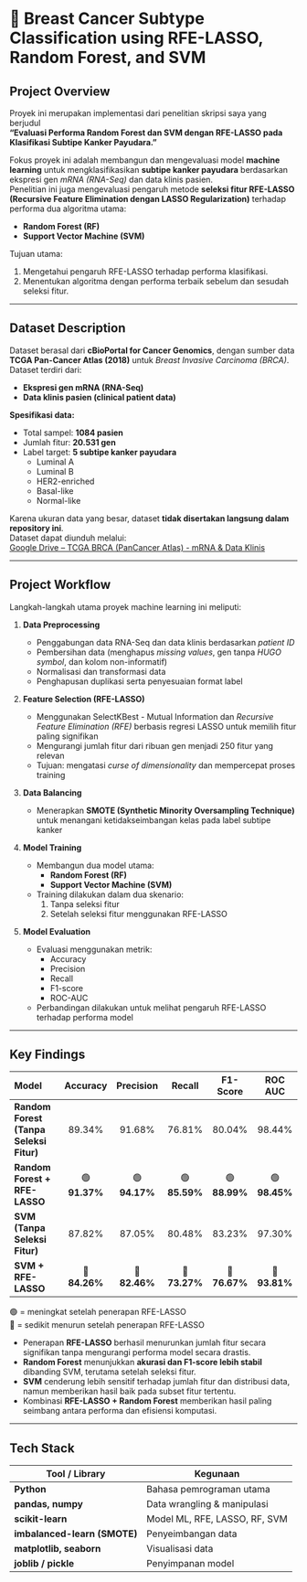 # 🧬 Breast Cancer Subtype Classification using RFE-LASSO, Random Forest, and SVM

## Project Overview
Proyek ini merupakan implementasi dari penelitian skripsi saya yang berjudul  
**“Evaluasi Performa Random Forest dan SVM dengan RFE-LASSO pada Klasifikasi Subtipe Kanker Payudara.”**

Fokus proyek ini adalah membangun dan mengevaluasi model **machine learning** untuk mengklasifikasikan **subtipe kanker payudara** berdasarkan ekspresi gen *mRNA (RNA-Seq)* dan data klinis pasien.  
Penelitian ini juga mengevaluasi pengaruh metode **seleksi fitur RFE-LASSO (Recursive Feature Elimination dengan LASSO Regularization)** terhadap performa dua algoritma utama:  
- **Random Forest (RF)**  
- **Support Vector Machine (SVM)**

Tujuan utama:
1. Mengetahui pengaruh RFE-LASSO terhadap performa klasifikasi.  
2. Menentukan algoritma dengan performa terbaik sebelum dan sesudah seleksi fitur.

---

## Dataset Description
Dataset berasal dari **cBioPortal for Cancer Genomics**, dengan sumber data **TCGA Pan-Cancer Atlas (2018)** untuk *Breast Invasive Carcinoma (BRCA)*.  
Dataset terdiri dari:
- **Ekspresi gen mRNA (RNA-Seq)**  
- **Data klinis pasien (clinical patient data)**  

**Spesifikasi data:**
- Total sampel: **1084 pasien**
- Jumlah fitur: **20.531 gen**
- Label target: **5 subtipe kanker payudara**
  - Luminal A  
  - Luminal B  
  - HER2-enriched  
  - Basal-like  
  - Normal-like  

Karena ukuran data yang besar, dataset **tidak disertakan langsung dalam repository ini**.  
Dataset dapat diunduh melalui:  
[Google Drive – TCGA BRCA (PanCancer Atlas) - mRNA & Data Klinis](https://drive.google.com/file/d/1LHja4_XqVoHPmHCPJ8EJAtcMMSzKjoTV/view?usp=drive_link)

---

## Project Workflow
Langkah-langkah utama proyek machine learning ini meliputi:
1. **Data Preprocessing**
   - Penggabungan data RNA-Seq dan data klinis berdasarkan *patient ID*  
   - Pembersihan data (menghapus *missing values*, gen tanpa *HUGO symbol*, dan kolom non-informatif)
   - Normalisasi dan transformasi data  
   - Penghapusan duplikasi serta penyesuaian format label

2. **Feature Selection (RFE-LASSO)**
   - Menggunakan SelectKBest - Mutual Information dan *Recursive Feature Elimination (RFE)* berbasis regresi LASSO untuk memilih fitur paling signifikan  
   - Mengurangi jumlah fitur dari ribuan gen menjadi 250 fitur yang relevan  
   - Tujuan: mengatasi *curse of dimensionality* dan mempercepat proses training

3. **Data Balancing**
   - Menerapkan **SMOTE (Synthetic Minority Oversampling Technique)** untuk menangani ketidakseimbangan kelas pada label subtipe kanker  

4. **Model Training**
   - Membangun dua model utama:
     - **Random Forest (RF)**  
     - **Support Vector Machine (SVM)**
   - Training dilakukan dalam dua skenario:
     1. Tanpa seleksi fitur  
     2. Setelah seleksi fitur menggunakan RFE-LASSO  

5. **Model Evaluation**
   - Evaluasi menggunakan metrik:
     - Accuracy  
     - Precision  
     - Recall  
     - F1-score  
     - ROC-AUC  
   - Perbandingan dilakukan untuk melihat pengaruh RFE-LASSO terhadap performa model

---

## Key Findings
| Model | Accuracy | Precision | Recall | F1-Score | ROC AUC |
|:---------------------------------------------|:---------:|:-----------:|:--------:|:----------:|:---------:|
| **Random Forest (Tanpa Seleksi Fitur)** | 89.34% | 91.68% | 76.81% | 80.04% | 98.44% |
| **Random Forest + RFE-LASSO** | 🟢 **91.37%** | 🟢 **94.17%** | 🟢 **85.59%** | 🟢 **88.99%** | 🟢 **98.45%** |
| **SVM (Tanpa Seleksi Fitur)** | 87.82% | 87.05% | 80.48% | 83.23% | 97.30% |
| **SVM + RFE-LASSO** | 🔻 **84.26%** | 🔻 **82.46%** | 🔻 **73.27%** | 🔻 **76.67%** | 🔻 **93.81%** |

🟢 = meningkat setelah penerapan RFE-LASSO  
🔻 = sedikit menurun setelah penerapan RFE-LASSO

- Penerapan **RFE-LASSO** berhasil menurunkan jumlah fitur secara signifikan tanpa mengurangi performa model secara drastis.
- **Random Forest** menunjukkan **akurasi dan F1-score lebih stabil** dibanding SVM, terutama setelah seleksi fitur.  
- **SVM** cenderung lebih sensitif terhadap jumlah fitur dan distribusi data, namun memberikan hasil baik pada subset fitur tertentu.  
- Kombinasi **RFE-LASSO + Random Forest** memberikan hasil paling seimbang antara performa dan efisiensi komputasi.  
---

## Tech Stack
| Tool / Library | Kegunaan |
|-----------------|-----------|
| **Python** | Bahasa pemrograman utama |
| **pandas, numpy** | Data wrangling & manipulasi |
| **scikit-learn** | Model ML, RFE, LASSO, RF, SVM |
| **imbalanced-learn (SMOTE)** | Penyeimbangan data |
| **matplotlib, seaborn** | Visualisasi data |
| **joblib / pickle** | Penyimpanan model |
